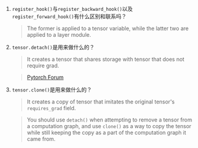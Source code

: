 1. `register_hook()`与`register_backward_hook()`以及`register_forward_hook()`有什么区别和联系吗？
   > The former is applied to a tensor variable, while the latter two are applied to a layer module.

2. `tensor.detach()`是用来做什么的？
   > It creates a tensor that shares storage with tensor that does not require grad. 

   > [Pytorch Forum](https://discuss.pytorch.org/t/clone-and-detach-in-v0-4-0/16861/2)

3. `tensor.clone()`是用来做什么的？
   > It creates a copy of tensor that imitates the original tensor's `requires_grad` field. 

   > You should use `detach()` when attempting to remove a tensor from a computation graph, and use `clone()` as a way to copy the tensor while still keeping the copy as a part of the computation graph it came from.

